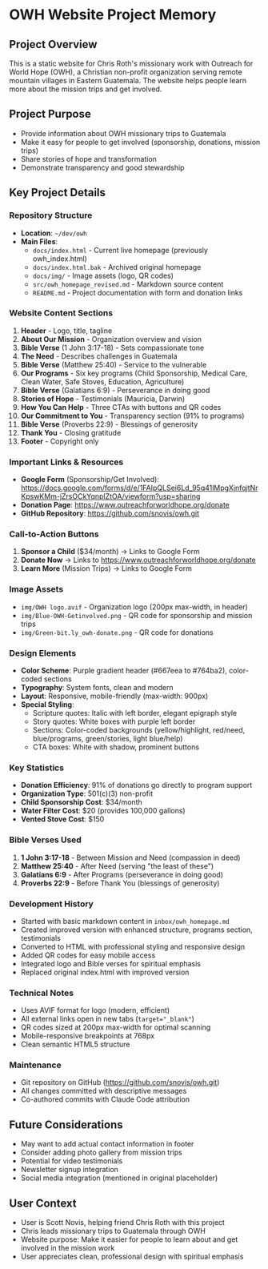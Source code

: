 # OWH Website Project Memory

## Project Overview
This is a static website for Chris Roth's missionary work with Outreach for World Hope (OWH), a Christian non-profit organization serving remote mountain villages in Eastern Guatemala. The website helps people learn more about the mission trips and get involved.

## Project Purpose
- Provide information about OWH missionary trips to Guatemala
- Make it easy for people to get involved (sponsorship, donations, mission trips)
- Share stories of hope and transformation
- Demonstrate transparency and good stewardship

## Key Project Details

### Repository Structure
- **Location**: `~/dev/owh`
- **Main Files**:
  - `docs/index.html` - Current live homepage (previously owh_index.html)
  - `docs/index.html.bak` - Archived original homepage
  - `docs/img/` - Image assets (logo, QR codes)
  - `src/owh_homepage_revised.md` - Markdown source content
  - `README.md` - Project documentation with form and donation links

### Website Content Sections
1. **Header** - Logo, title, tagline
2. **About Our Mission** - Organization overview and vision
3. **Bible Verse** (1 John 3:17-18) - Sets compassionate tone
4. **The Need** - Describes challenges in Guatemala
5. **Bible Verse** (Matthew 25:40) - Service to the vulnerable
6. **Our Programs** - Six key programs (Child Sponsorship, Medical Care, Clean Water, Safe Stoves, Education, Agriculture)
7. **Bible Verse** (Galatians 6:9) - Perseverance in doing good
8. **Stories of Hope** - Testimonials (Mauricia, Darwin)
9. **How You Can Help** - Three CTAs with buttons and QR codes
10. **Our Commitment to You** - Transparency section (91% to programs)
11. **Bible Verse** (Proverbs 22:9) - Blessings of generosity
12. **Thank You** - Closing gratitude
13. **Footer** - Copyright only

### Important Links & Resources
- **Google Form** (Sponsorship/Get Involved): https://docs.google.com/forms/d/e/1FAIpQLSei6Ld_95q41lMpgXjnfqjtNrKpswKMm-jZrsOCkYqnplZtOA/viewform?usp=sharing
- **Donation Page**: https://www.outreachforworldhope.org/donate
- **GitHub Repository**: https://github.com/snovis/owh.git

### Call-to-Action Buttons
1. **Sponsor a Child** ($34/month) → Links to Google Form
2. **Donate Now** → Links to https://www.outreachforworldhope.org/donate
3. **Learn More** (Mission Trips) → Links to Google Form

### Image Assets
- `img/OWH logo.avif` - Organization logo (200px max-width, in header)
- `img/Blue-OWH-Getinvolved.png` - QR code for sponsorship and mission trips
- `img/Green-bit.ly_owh-donate.png` - QR code for donations

### Design Elements
- **Color Scheme**: Purple gradient header (#667eea to #764ba2), color-coded sections
- **Typography**: System fonts, clean and modern
- **Layout**: Responsive, mobile-friendly (max-width: 900px)
- **Special Styling**:
  - Scripture quotes: Italic with left border, elegant epigraph style
  - Story quotes: White boxes with purple left border
  - Sections: Color-coded backgrounds (yellow/highlight, red/need, blue/programs, green/stories, light blue/help)
  - CTA boxes: White with shadow, prominent buttons

### Key Statistics
- **Donation Efficiency**: 91% of donations go directly to program support
- **Organization Type**: 501(c)(3) non-profit
- **Child Sponsorship Cost**: $34/month
- **Water Filter Cost**: $20 (provides 100,000 gallons)
- **Vented Stove Cost**: $150

### Bible Verses Used
1. **1 John 3:17-18** - Between Mission and Need (compassion in deed)
2. **Matthew 25:40** - After Need (serving "the least of these")
3. **Galatians 6:9** - After Programs (perseverance in doing good)
4. **Proverbs 22:9** - Before Thank You (blessings of generosity)

### Development History
- Started with basic markdown content in `inbox/owh_homepage.md`
- Created improved version with enhanced structure, programs section, testimonials
- Converted to HTML with professional styling and responsive design
- Added QR codes for easy mobile access
- Integrated logo and Bible verses for spiritual emphasis
- Replaced original index.html with improved version

### Technical Notes
- Uses AVIF format for logo (modern, efficient)
- All external links open in new tabs (`target="_blank"`)
- QR codes sized at 200px max-width for optimal scanning
- Mobile-responsive breakpoints at 768px
- Clean semantic HTML5 structure

### Maintenance
- Git repository on GitHub (https://github.com/snovis/owh.git)
- All changes committed with descriptive messages
- Co-authored commits with Claude Code attribution

## Future Considerations
- May want to add actual contact information in footer
- Consider adding photo gallery from mission trips
- Potential for video testimonials
- Newsletter signup integration
- Social media integration (mentioned in original placeholder)

## User Context
- User is Scott Novis, helping friend Chris Roth with this project
- Chris leads missionary trips to Guatemala through OWH
- Website purpose: Make it easier for people to learn about and get involved in the mission work
- User appreciates clean, professional design with spiritual emphasis
